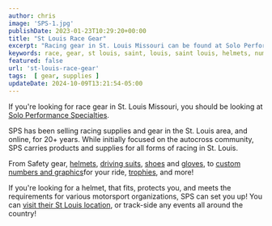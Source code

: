 ```yaml
---
author: chris
image: 'SPS-1.jpg'
publishDate: 2023-01-23T10:29:20+00:00
title: "St Louis Race Gear"
excerpt: "Racing gear in St. Louis Missouri can be found at Solo Performance Specialties"
keywords: race, gear, st louis, saint, louis, saint louis, helmets, numbers, safety, suits, shoes, gloves, trophies, decals, graphics, autocross, solo, performance, specialties, SPS, Solo Performance Specialties
featured: false
url: 'st-louis-race-gear'
tags:  [ gear, supplies ] 
updateDate: 2024-10-09T13:21:54-05:00
---
```


If you're looking for race gear in St. Louis Missouri, you should be looking at [Solo Performance Specialties](https://www.soloperformance.com/).

SPS has been selling racing supplies and gear in the St. Louis area, and online, for 20+ years. While initially focused on the autocross community, SPS carries products and supplies for all forms of racing in St. Louis.

From Safety gear, [helmets](https://soloperformance.com/collections/helmets-and-accessories), [driving suits](https://soloperformance.com/collections/drivers-suits-fire-retardant-underwear-and-accessories), [shoes](https://soloperformance.com/collections/shoes) and [gloves](https://soloperformance.com/collections/gloves),  to [custom numbers and graphics](https://soloperformance.com/collections/numbers-letters-decals-and-custom-graphics)for your ride, [trophies](https://soloperformance.com/collections/sps-trophy-shop), and more!

If you're looking for a helmet, that fits, protects you, and meets the requirements for various motorsport organizations, SPS can set you up! You can [visit their St Louis location](https://soloperformance.com/pages/find-us-service-info), or track-side any events all around the country!
